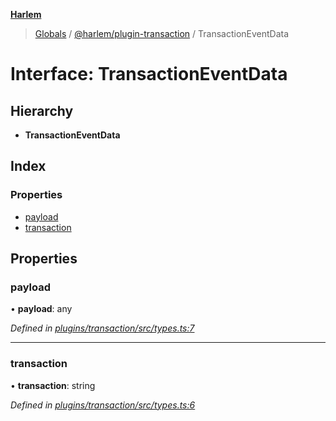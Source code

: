 **[Harlem](../README.md)**

> [Globals](../README.md) / [@harlem/plugin-transaction](../modules/_harlem_plugin_transaction.md) / TransactionEventData

# Interface: TransactionEventData

## Hierarchy

* **TransactionEventData**

## Index

### Properties

* [payload](_harlem_plugin_transaction.transactioneventdata.md#payload)
* [transaction](_harlem_plugin_transaction.transactioneventdata.md#transaction)

## Properties

### payload

•  **payload**: any

*Defined in [plugins/transaction/src/types.ts:7](https://github.com/andrewcourtice/harlem/blob/97733b5/plugins/transaction/src/types.ts#L7)*

___

### transaction

•  **transaction**: string

*Defined in [plugins/transaction/src/types.ts:6](https://github.com/andrewcourtice/harlem/blob/97733b5/plugins/transaction/src/types.ts#L6)*

